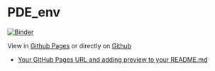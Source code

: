 # PDE_env
[![Binder](https://mybinder.org/badge_logo.svg)](https://mybinder.org/v2/gh/RaffaeleParadiso/Partial_differential_equations/HEAD)

View in [Github Pages](https://raffaeleparadiso.github.io/Partial_differential_equations/) or directly on [Github]([(https://github.com/RaffaeleParadiso/Partial_differential_equations)])
* [Your GitHub Pages URL and adding preview to your README.md](/least-github-pages/add-github-pages-preview.html)
